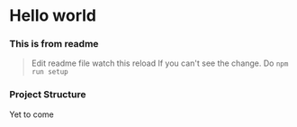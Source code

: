 # Hello world

### This is from readme

> Edit readme file watch this reload
> If you can't see the change. Do `npm run setup`

### Project Structure

Yet to come
